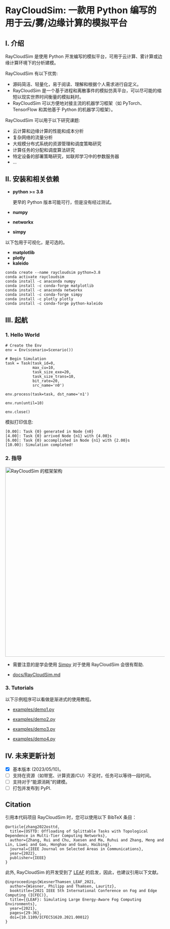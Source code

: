 # RayCloudSim: 一款用 Python 编写的用于云/雾/边缘计算的模拟平台

## I. 介绍

RayCloudSim 是使用 Python 开发编写的模拟平台，可用于云计算、雾计算或边缘计算环境下的分析建模。

RayCloudSim 有以下优势:
- 源码简洁、轻量化，易于阅读、理解和根据个人需求进行自定义。
- RayCloudSim 是一个基于进程和离散事件的模拟仿真平台，可以尽可能的缩短以现实世界时间衡量的模拟耗时。
- RayCloudSim 可以方便地对接主流的机器学习框架（如 PyTorch、TensorFlow 和其他基于 Python 的机器学习框架）。

RayCloudSim 可以用于以下研究课题:
- 云计算和边缘计算的性能和成本分析
- 复杂网络的流量分析
- 大规模分布式系统的资源管理和调度策略研究
- 计算任务的分配和调度算法研究
- 特定设备的部署策略研究，如联邦学习中的参数服务器
- ...

## II. 安装和相关依赖

- **python >= 3.8** 
  
    更早的 Python 版本可能可行，但是没有经过测试。
- **numpy**
- **networkx**
- **simpy**

以下包用于可视化，是可选的。

- **matplotlib**
- **plotly**
- **kaleido**

```
conda create --name raycloudsim python=3.8
conda activate raycloudsim
conda install -c anaconda numpy
conda install -c conda-forge matplotlib
conda install -c anaconda networkx
conda install -c conda-forge simpy
conda install -c plotly plotly
conda install -c conda-forge python-kaleido
```

## III. 起航
### 1. Hello World

```
# Create the Env
env = Env(scenario=Scenario())

# Begin Simulation
task = Task(task_id=0,
            max_cu=10,
            task_size_exe=20,
            task_size_trans=10,
            bit_rate=20,
            src_name='n0')

env.process(task=task, dst_name='n1')

env.run(until=10)

env.close()
```

模拟打印信息:

```
[0.00]: Task {0} generated in Node {n0}
[4.00]: Task {0} arrived Node {n1} with {4.00}s
[6.00]: Task {0} accomplished in Node {n1} with {2.00}s
[10.00]: Simulation completed!
```

### 2. 指导

[comment]: <> (![RayCloudSim 的框架架构]&#40;docs/framework.jpg&#41;)

<img src="https://github.com/ZhangRui111/RayCloudSim/blob/main/docs/framework.jpg" alt="RayCloudSim 的框架架构" width="600"/>

- 需要注意的是学会使用 [Simpy](https://simpy.readthedocs.io/en/latest/contents.html) 对于使用 RayCloudSim 会很有帮助.

- [docs/RayCloudSim.md](docs/RayCloudSim.md)

### 3. Tutorials

以下示例程序可以看做是渐进式的使用教程。

- [examples/demo1.py](https://github.com/ZhangRui111/RayCloudSim/blob/main/examples/demo1.py)

- [examples/demo2.py](https://github.com/ZhangRui111/RayCloudSim/blob/main/examples/demo2.py)

- [examples/demo3.py](https://github.com/ZhangRui111/RayCloudSim/blob/main/examples/demo3.py)

- [examples/demo4.py](https://github.com/ZhangRui111/RayCloudSim/blob/main/examples/demo4.py)

## IV. 未来更新计划
- [x] 基本版本 (2023/05/10)。
- [ ] 支持在资源（如带宽、计算资源/CU）不足时，任务可以等待一段时间。
- [ ] 支持对于“能源消耗”的建模。
- [ ] 打包并发布到 PyPI.

## Citation

引用本代码项目 RayCloudSim 时，您可以使用以下 BibTeX 条目：

```
@article{zhang2022osttd,
  title={OSTTD: Offloading of Splittable Tasks with Topological Dependence in Multi-Tier Computing Networks},
  author={Zhang, Rui and Chu, Xuesen and Ma, Ruhui and Zhang, Meng and Lin, Liwei and Gao, Honghao and Guan, Haibing},
  journal={IEEE Journal on Selected Areas in Communications},
  year={2022},
  publisher={IEEE}
}
```

此外, RayCloudSim 的开发受到了 [LEAF](https://github.com/dos-group/leaf) 的启发，因此，也建议引用以下文献。

```
@inproceedings{WiesnerThamsen_LEAF_2021,
  author={Wiesner, Philipp and Thamsen, Lauritz},
  booktitle={2021 IEEE 5th International Conference on Fog and Edge Computing (ICFEC)}, 
  title={{LEAF}: Simulating Large Energy-Aware Fog Computing Environments}, 
  year={2021},
  pages={29-36},
  doi={10.1109/ICFEC51620.2021.00012}
}
```
